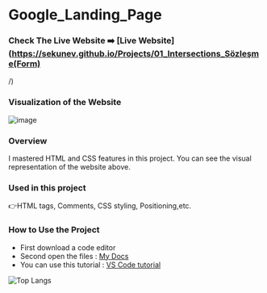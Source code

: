 # Google_Landing_Page

### Check The Live Website ➡️ [Live Website](https://sekunev.github.io/Projects/01_Intersections_Sözleşme(Form)
/)

### Visualization of the Website
![image](https://user-images.githubusercontent.com/101554737/184899396-7bb257e6-9136-4368-a3d7-2637b1d940a1.png)

### Overview
I mastered HTML and CSS features in this project. You can see the visual representation of the website above.

### Used in this project
👉HTML tags, Comments, CSS styling, Positioning,etc.

### How to Use the Project
+ First download a code editor
+ Second open the files : [My Docs](https://github.com/Sekunev/Projects/tree/main/01_Intersections_Sözleşme(Form)
)
+ You can use this tutorial : [VS Code tutorial](https://www.youtube.com/watch?v=fJEbVCrEMSE)


![Top Langs](https://github-readme-stats.vercel.app/api/top-langs/?username=Sekunev/Projects/tree/main/06_Google_Landing_Page&theme=tokyonight)

